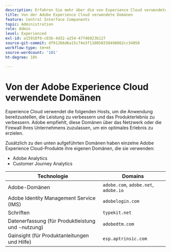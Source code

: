 ```yaml
---
description: Erfahren Sie mehr über die von Experience Cloud verwendeten Domänen.
title: Von der Adobe Experience Cloud verwendete Domänen
feature: Central Interface Components
topic: Administration
role: Admin
level: Experienced
exl-id: a15918f0-c03b-4d32-a254-47f46023b127
source-git-commit: df91266d6a15c74e3f110050338498062cc34058
workflow-type: tm+mt
source-wordcount: '101'
ht-degree: 18%

---
```


# Von der Adobe Experience Cloud verwendete Domänen

Experience Cloud verwendet die folgenden Hosts, um die Anwendung bereitzustellen, die Leistung zu verbessern und das Produkterlebnis zu verbessern. Adobe empfiehlt, diese Domänen über das Netzwerk oder die Firewall Ihres Unternehmens zuzulassen, um ein optimales Erlebnis zu erzielen.

Zusätzlich zu den unten aufgeführten Domänen haben einzelne Adobe Experience Cloud-Produkte ihre eigenen Domänen, die sie verwenden:

* Adobe Analytics
* Customer Journey Analytics

| Technologie | Domains |
| --- | --- |
| Adobe-Domänen | `adobe.com`, `adobe.net`, `adobe.io` |
| Adobe Identity Management Service (IMS) | `adobelogin.com` |
| Schriften | `typekit.net` |
| Datenerfassung (für Produktleistung und -nutzung) | `adobedtm.com` |
| Gainsight (für Produktanleitungen und Hilfe) | `esp.aptrinsic.com` |

